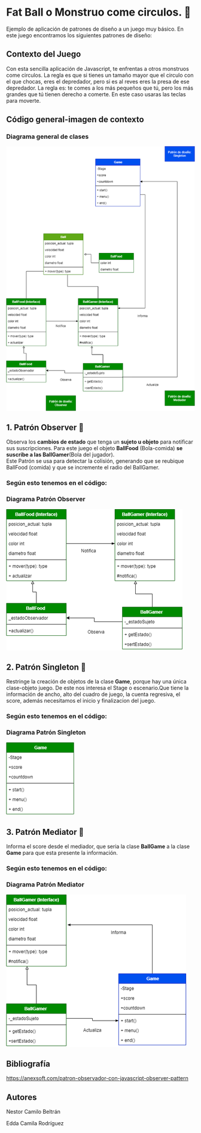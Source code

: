 # Fat Ball o Monstruo come circulos. :basketball:
Ejemplo de aplicación de patrones de diseño a un juego muy básico.
En este juego encontramos los siguientes patrones de diseño:
## Contexto del Juego
Con esta sencilla aplicación de Javascript, te enfrentas a otros monstruos come circulos. La regla es que si tienes un tamaño mayor que el circulo con el que chocas, eres el depredador, pero si es al reves eres la presa de ese depredador. La regla es: te comes a los más pequeños que tú, pero los más grandes que tú tienen derecho a comerte. En este caso usaras las teclas para moverte.
## Código general-imagen de contexto

### Diagrama general de clases

![Diagrama Clases-JuegoComeCirculos](imagenes/DiagramaClasesJuegoPython-DiagramaFinal.png)

## 1. Patrón Observer :eyes:
Observa los **cambios de estado** que tenga un **sujeto u objeto** para notificar sus suscripciones.
Para este juego el objeto **BallFood** (Bola-comida) **se suscribe a las BallGamer**(Bola del jugador).  
Este Patrón se usa para detectar la colisión, generando que se reubique BallFood (comida) y que se incremente el radio del BallGamer.
### Según esto tenemos en el código:

### Diagrama Patrón Observer

![Diagrama Clases-Observer](imagenes/DiagramaClasesJuegoPython-Observador.png)

## 2. Patrón Singleton :walking:
Restringe la creación de objetos de la clase **Game**, porque hay una única clase-objeto juego. De este nos interesa el Stage o escenario.Que tiene la información de ancho, alto del cuadro de juego, la cuenta regresiva, el score, además necesitamos el inicio y finalizacion del juego.
### Según esto tenemos en el código:

### Diagrama Patrón Singleton

![Diagrama Clases-Singleton](imagenes/DiagramaClasesJuegoPython-Singleton.png)

## 3. Patrón Mediator :speech_balloon:
Informa el score desde el mediador, que seria la clase **BallGame** a la clase **Game** para que esta presente la información.
### Según esto tenemos en el código:

### Diagrama Patrón Mediator

![Diagrama Clases-Mediator](imagenes/DiagramaClasesJuegoPython-Mediador.png)

## Bibliografía
https://anexsoft.com/patron-observador-con-javascript-observer-pattern

## Autores

Nestor Camilo Beltrán

Edda Camila Rodríguez 

